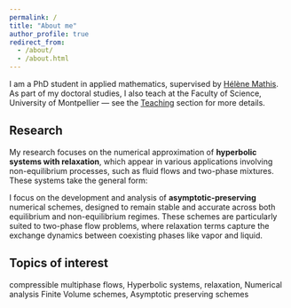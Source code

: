 ```yaml
---
permalink: /
title: "About me"
author_profile: true
redirect_from: 
  - /about/
  - /about.html
---
```


<!-- ## About -->

I am a PhD student in applied mathematics, supervised by [Hélène Mathis](https://imag.umontpellier.fr/~mathis/).  
As part of my doctoral studies, I also teach at the Faculty of Science, University of Montpellier — see the [Teaching](https://christinamahmoud.github.io/teaching/) section for more details.
## Research

<!-- Research interests
====== -->
My research focuses on the numerical approximation of **hyperbolic systems with relaxation**, which appear in various applications involving non-equilibrium processes, such as fluid flows and two-phase mixtures. These systems take the general form:
<!-- <div style="text-align:center;">
$$
\partial_t \mathbf{W} + \partial_x \mathbf{f}(\mathbf{W}) = \frac{1}{\varepsilon} \mathbf{R}(\mathbf{W}),
$$
</div> -->
<!-- where $$\mathbf{W}$$ is the vector of conserved variables, $$\mathbf{f}(\mathbf{W})$$ is the flux function, and $$\mathbf{R}(\mathbf{W})$$ represents a relaxation source term. -->
<!-- The parameter $$\varepsilon > 0$$ induces multiscale dynamics and presents major challenges for the design of robust numerical methods. -->
I focus on the development and analysis of **asymptotic-preserving** numerical schemes, designed to remain stable and accurate across both equilibrium and non-equilibrium regimes. These schemes are particularly suited to two-phase flow problems, where relaxation terms capture the exchange dynamics between coexisting phases like vapor and liquid.

## Topics of interest

compressible multiphase flows, Hyperbolic systems, relaxation, Numerical analysis Finite Volume schemes, Asymptotic preserving schemes

<!-- <div style="text-align:center;">
$$
\partial_t u + \partial_x f(u) = 0
$$
</div> -->

<!-- Research interests
======

blabla
<b>blabla</b> <br>
**blabla**
<i>blable</i><br>
*blabla* -->

<!-- ## ![lebanon](images/lebanon.jpg) -->

<!-- How to contact me
======
1. Register a GitHub account if you don't have one and confirm your e-mail (required!)
1. Fork [this template](https://github.com/academicpages/academicpages.github.io) by clicking the "Use this template" button in the top right. 
1. Go to the repository's settings (rightmost item in the tabs that start with "Code", should be below "Unwatch"). Rename the repository "[your GitHub username].github.io", which will also be your website's URL.
1. Set site-wide configuration and create content & metadata (see below -- also see [this set of diffs](http://archive.is/3TPas) showing what files were changed to set up [an example site](https://getorg-testacct.github.io) for a user with the username "getorg-testacct")
1. Upload any files (like PDFs, .zip files, etc.) to the files/ directory. They will appear at https://[your GitHub username].github.io/files/example.pdf.  
1. Check status by going to the repository settings, in the "GitHub pages" section

Site-wide configuration
------
The main configuration file for the site is in the base directory in [_config.yml](https://github.com/academicpages/academicpages.github.io/blob/master/_config.yml), which defines the content in the sidebars and other site-wide features. You will need to replace the default variables with ones about yourself and your site's github repository. The configuration file for the top menu is in [_data/navigation.yml](https://github.com/academicpages/academicpages.github.io/blob/master/_data/navigation.yml). For example, if you don't have a portfolio or blog posts, you can remove those items from that navigation.yml file to remove them from the header.  -->
